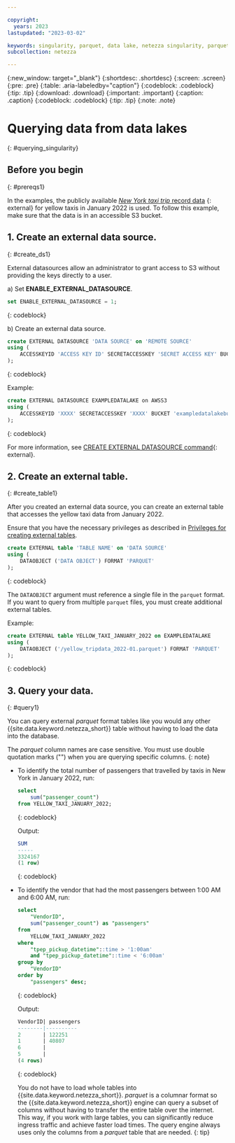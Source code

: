 ```yaml
---

copyright:
  years: 2023
lastupdated: "2023-03-02"

keywords: singularity, parquet, data lake, netezza singularity, parquet files, querying data
subcollection: netezza

---
```


{:new_window: target="_blank"}
{:shortdesc: .shortdesc}
{:screen: .screen}
{:pre: .pre}
{:table: .aria-labeledby="caption"}
{:codeblock: .codeblock}
{:tip: .tip}
{:download: .download}
{:important: .important}
{:caption: .caption}
{:codeblock: .codeblock}
{:tip: .tip}
{:note: .note}

# Querying data from data lakes
{: #querying_singularity}

## Before you begin
{: #prereqs1}

In the examples, the publicly available [*New York taxi trip* record data](https://www.nyc.gov:443/site/tlc/about/tlc-trip-record-data.page) {: external} for yellow taxis in January 2022 is used. To follow this example, make sure that the data is in an accessible S3 bucket.

## 1. Create an external data source.
{: #create_ds1}

External datasources allow an administrator to grant access to S3 without providing the keys directly to a user.

a) Set **ENABLE_EXTERNAL_DATASOURCE**.

   ```sql
   set ENABLE_EXTERNAL_DATASOURCE = 1;
   ```
   {: codeblock}

b) Create an external data source.

   ```sql
   create EXTERNAL DATASOURCE 'DATA SOURCE' on 'REMOTE SOURCE'
   using (
       ACCESSKEYID 'ACCESS KEY ID' SECRETACCESSKEY 'SECRET ACCESS KEY' BUCKET 'BUCKET' REGION 'REGION'
   );
   ```
   {: codeblock}

   Example:

   ```sql
   create EXTERNAL DATASOURCE EXAMPLEDATALAKE on AWSS3 
   using (
       ACCESSKEYID 'XXXX' SECRETACCESSKEY 'XXXX' BUCKET 'exampledatalakebucket' REGION 'US-EAST-1'
   );
   ```
   {: codeblock}

   For more information, see [CREATE EXTERNAL DATASOURCE command](https://www.ibm.com/docs/en/netezza?topic=tables-create-external-datasource-command){: external}.

## 2. Create an external table.
{: #create_table1}

After you created an external data source, you can create an external table that accesses the yellow taxi data from January 2022.

Ensure that you have the necessary privileges as described in [Privileges for creating external tables](https://www.ibm.com/docs/en/netezza?topic=et-create-external-table-command-2).

```sql
create EXTERNAL table 'TABLE NAME' on 'DATA SOURCE'
using ( 
    DATAOBJECT ('DATA OBJECT') FORMAT 'PARQUET' 
);
```
{: codeblock}

The `DATAOBJECT` argument must reference a single file in the `parquet` format. If you want to query from multiple `parquet` files, you must create additional external tables.

Example:

```sql
create EXTERNAL table YELLOW_TAXI_JANUARY_2022 on EXAMPLEDATALAKE 
using ( 
    DATAOBJECT ('/yellow_tripdata_2022-01.parquet') FORMAT 'PARQUET' 
);
```
{: codeblock}


## 3. Query your data.
{: #query1}

You can query external *parquet* format tables like you would any other {{site.data.keyword.netezza_short}} table without having to load the data into the database.

The *parquet* column names are case sensitive. You must use double quotation marks ("") when you are querying specific columns.
{: note}

- To identify the total number of passengers that travelled by taxis in New York in January 2022, run:

   ```sql
   select
       sum("passenger_count") 
   from YELLOW_TAXI_JANUARY_2022;
   ```
   {: codeblock}

   Output:

   ```sql
   SUM
   -----
   3324167
   (1 row)
   ```
   {: codeblock}

- To identify the vendor that had the most passengers between 1:00 AM and 6:00 AM, run:

    ```sql
    select
        "VendorID",
        sum("passenger_count") as "passengers"
    from
        YELLOW_TAXI_JANUARY_2022
    where
        "tpep_pickup_datetime"::time > '1:00am'
        and "tpep_pickup_datetime"::time < '6:00am'
    group by
        "VendorID"
    order by
        "passengers" desc;
    ```
    {: codeblock}

    Output:

    ```sql
    VendorID| passengers
    --------|----------
    2       | 122251
    1       | 40807
    6       |
    5       |
    (4 rows)
    ```
    {: codeblock}


   You do not have to load whole tables into {{site.data.keyword.netezza_short}}. *parquet* is a columnar format so the {{site.data.keyword.netezza_short}} engine can query a subset of columns without having to transfer the entire table over the internet. This way, if you work with large tables, you can significantly reduce ingress traffic and achieve faster load times. The query engine always uses only the columns from a *parquet* table that are needed.
   {: tip}
